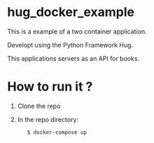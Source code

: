 # hug_docker_example

This is a example of a two container application. 

Developt using the Python Framework Hug. 

This applications servers as an API for books.

# How to run it ?

1. Clone the repo
2. In the repo directory:

          $ docker-compose up
